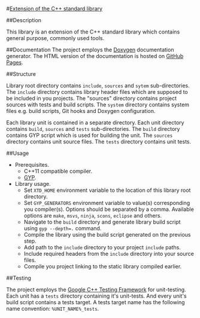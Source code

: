 #[Extension of the C++ standard library](http://kolyunya.github.io/xtd/namespacextd.html)

##Description

This library is an extension of the C++ standard library which contains general purpose, commonly used tools.

##Documentation
The project employs the [Doxygen](http://www.doxygen.org/) documentation generator. The HTML version of the documentation is hosted on [GitHub Pages](http://kolyunya.github.io/xtd/namespacextd.html).

##Structure

Library root directory contains `include`, `sources` and `sytem` sub-directories. The `include` directory contains library header files which are supposed to be included in you projects. The "sources" directory contains project sources with tests and build scripts. The `system` directory contains system files e.g. build scripts, Git hooks and Doxygen configuration.

Each library unit is contained in a separate directory. Each unit directory contains `build`, `sources` and `tests` sub-directories. The `build` directory contains GYP script which is used for building the unit. The `sources` directory contains unit source files. The `tests` directory contains unit tests.

##Usage

* Prerequisites.
  + C++11 compatible compiler.
  + [GYP](http://en.wikipedia.org/wiki/GYP_(software)).
* Library usage.
  + Set `XTD_HOME` environment variable to the location of this library root directory.
  + Set `GYP_GENERATORS` environment variable to value(s) corresponding you compiler(s). Options should be separated by a comma. Available options are `make`, `msvs`, `ninja`, `scons`, `eclipse` and others.
  + Navigate to the `build` directory and generate library build script using `gyp --depth=.` command.
  + Compile the library using the build script generated on the previous step.
  + Add path to the `include` directory to your project `include` paths.
  + Include required headers from the `include` directory into your source files.
  + Compile you project linking to the static library compiled earlier.

##Testing

The project employs the [Google C++ Testing Framework](https://en.wikipedia.org/wiki/Google_C%2B%2B_Testing_Framework) for unit-testing. Each unit has a `tests` directory containing it's unit-tests. And every unit's build script contains a tests target. A tests target name has the following name convention: `%UNIT_NAME%_tests`.